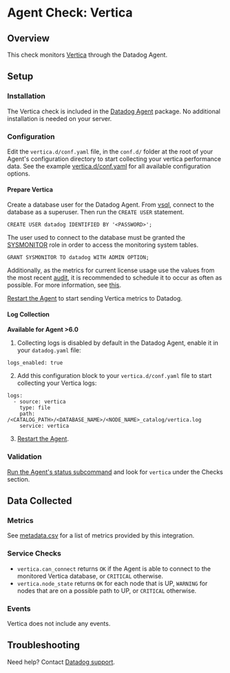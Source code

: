 # Agent Check: Vertica

## Overview

This check monitors [Vertica][] through the Datadog Agent.

## Setup

### Installation

The Vertica check is included in the [Datadog Agent][] package. No additional installation is needed on your server.

### Configuration

Edit the `vertica.d/conf.yaml` file, in the `conf.d/` folder at the root of your Agent's configuration directory to start collecting your vertica performance data. See the example [vertica.d/conf.yaml][] for all available configuration options.

#### Prepare Vertica

Create a database user for the Datadog Agent. From [vsql][vsql], connect to the database as a superuser. Then run the `CREATE USER` statement.

```
CREATE USER datadog IDENTIFIED BY '<PASSWORD>';
```

The user used to connect to the database must be granted the [SYSMONITOR][monitor role] role in order to access the monitoring system tables.

```
GRANT SYSMONITOR TO datadog WITH ADMIN OPTION;
```

Additionally, as the metrics for current license usage use the values from the most recent [audit][audit command], it is recommended to schedule it to occur as often as possible. For more information, see [this][license guide].

[Restart the Agent][agent restart] to start sending Vertica metrics to Datadog.

#### Log Collection

**Available for Agent >6.0**

1. Collecting logs is disabled by default in the Datadog Agent, enable it in your `datadog.yaml` file:

```
logs_enabled: true
```

2. Add this configuration block to your `vertica.d/conf.yaml` file to start collecting your Vertica logs:

```
logs:
  - source: vertica
    type: file
    path: /<CATALOG_PATH>/<DATABASE_NAME>/<NODE_NAME>_catalog/vertica.log
    service: vertica
```

3. [Restart the Agent][agent restart].

### Validation

[Run the Agent's status subcommand][agent status] and look for `vertica` under the Checks section.

## Data Collected

### Metrics

See [metadata.csv][metrics csv] for a list of metrics provided by this integration.

### Service Checks

- `vertica.can_connect` returns `OK` if the Agent is able to connect to the monitored Vertica database, or `CRITICAL` otherwise.
- `vertica.node_state` returns `OK` for each node that is UP, `WARNING` for nodes that are on a possible path to UP, or `CRITICAL` otherwise.

### Events

Vertica does not include any events.

## Troubleshooting

Need help? Contact [Datadog support][].

[Vertica]: https://www.vertica.com
[Datadog Agent]: https://docs.datadoghq.com/agent
[monitor role]: https://www.vertica.com/docs/9.2.x/HTML/Content/Authoring/AdministratorsGuide/DBUsersAndPrivileges/Roles/SYSMONITORROLE.htm
[audit command]: https://www.vertica.com/docs/9.2.x/HTML/Content/Authoring/SQLReferenceManual/Functions/VerticaFunctions/LicenseManagement/AUDIT_LICENSE_SIZE.htm
[license guide]: https://www.vertica.com/docs/9.2.x/HTML/Content/Authoring/AdministratorsGuide/Licensing/MonitoringDatabaseSizeForLicenseCompliance.htm
[vertica.d/conf.yaml]: https://github.com/DataDog/integrations-core/blob/master/vertica/datadog_checks/vertica/data/conf.yaml.example
[agent restart]: https://docs.datadoghq.com/agent/guide/agent-commands/#start-stop-and-restart-the-agent
[agent status]: https://docs.datadoghq.com/agent/guide/agent-commands/#agent-status-and-information
[metrics csv]: https://github.com/DataDog/integrations-core/blob/master/vertica/metadata.csv
[Datadog support]: https://docs.datadoghq.com/help
[vsql]: https://www.vertica.com/docs/9.2.x/HTML/Content/Authoring/Glossary/vsql.htm
